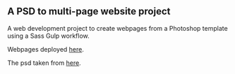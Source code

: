 ## A PSD to multi-page website project

A web development project to create webpages from a Photoshop template using a Sass Gulp workflow.

Webpages deployed [here](https://erwiley.github.io/psd-to-html-deliver/).

The psd taken from [here](https://freebiesbug.com/psd-freebies/deliver-free-psd-theme/).